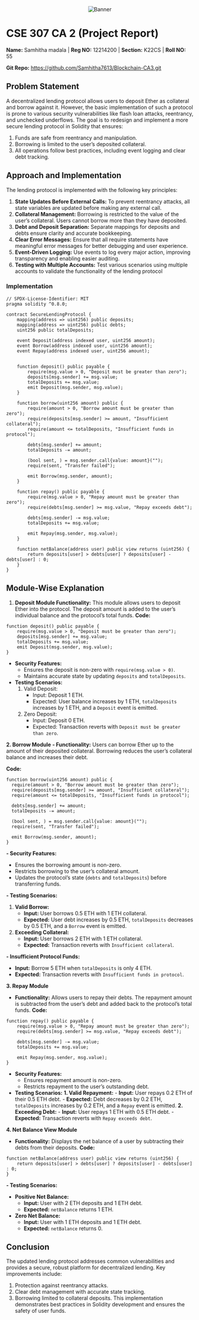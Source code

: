 <div style="text-align: center;">
    <img src="image 3.avif" alt="Banner" ">
</div>

# CSE 307 CA 2 (Project Report)

**Name:** Samhitha madala | **Reg NO:** 12214200 | **Section:** K22CS | **Roll NO:** 55

**Git Repo:** https://github.com/Samhitha7613/Blockchain-CA3.git


## Problem Statement

A decentralized lending protocol allows users to deposit Ether as collateral and borrow against it. However, the basic implementation of such a protocol is prone to various security vulnerabilities like flash loan attacks, reentrancy, and unchecked underflows. The goal is to redesign and implement a more secure lending protocol in Solidity that ensures:

1. Funds are safe from reentrancy and manipulation.
2. Borrowing is limited to the user’s deposited collateral.
3. All operations follow best practices, including event logging and clear debt tracking.

## Approach and Implementation

The lending protocol is implemented with the following key principles:

1. **State Updates Before External Calls:** To prevent reentrancy attacks, all state variables are updated before making any external call.
2. **Collateral Management:** Borrowing is restricted to the value of the user’s collateral. Users cannot borrow more than they have deposited.
3. **Debt and Deposit Separation:** Separate mappings for deposits and debts ensure clarity and accurate bookkeeping.
4. **Clear Error Messages:** Ensure that all require statements have meaningful error messages for better debugging and user experience.
5. **Event-Driven Logging:** Use events to log every major action, improving transparency and enabling easier auditing.
6. **Testing with Multiple Accounts:** Test various scenarios using multiple accounts to validate the functionality of the lending protocol

### Implementation 


```solidity
// SPDX-License-Identifier: MIT
pragma solidity ^0.8.0;

contract SecureLendingProtocol {
    mapping(address => uint256) public deposits; 
    mapping(address => uint256) public debts;    
    uint256 public totalDeposits;                

    event Deposit(address indexed user, uint256 amount);
    event Borrow(address indexed user, uint256 amount);
    event Repay(address indexed user, uint256 amount);

    
    function deposit() public payable {
        require(msg.value > 0, "Deposit must be greater than zero");
        deposits[msg.sender] += msg.value;
        totalDeposits += msg.value;
        emit Deposit(msg.sender, msg.value);
    }

    function borrow(uint256 amount) public {
        require(amount > 0, "Borrow amount must be greater than zero");
        require(deposits[msg.sender] >= amount, "Insufficient collateral");
        require(amount <= totalDeposits, "Insufficient funds in protocol");

        debts[msg.sender] += amount;
        totalDeposits -= amount;

        (bool sent, ) = msg.sender.call{value: amount}("");
        require(sent, "Transfer failed");

        emit Borrow(msg.sender, amount);
    }

    function repay() public payable {
        require(msg.value > 0, "Repay amount must be greater than zero");
        require(debts[msg.sender] >= msg.value, "Repay exceeds debt");

        debts[msg.sender] -= msg.value;
        totalDeposits += msg.value;

        emit Repay(msg.sender, msg.value);
    }

    function netBalance(address user) public view returns (uint256) {
        return deposits[user] > debts[user] ? deposits[user] - debts[user] : 0;
    }
}
```
## Module-Wise Explanation

1. **Deposit Module Functionality:** This module allows users to deposit Ether into the protocol. The deposit amount is added to the user’s individual balance and the protocol’s total funds.
**Code:**
```solidity
function deposit() public payable {
    require(msg.value > 0, "Deposit must be greater than zero");
    deposits[msg.sender] += msg.value;
    totalDeposits += msg.value;
    emit Deposit(msg.sender, msg.value);
}
```
- **Security Features:**
   - Ensures the deposit is non-zero with `require(msg.value > 0)`.
   - Maintains accurate state by updating `deposits` and `totalDeposits`.
- **Testing Scenarios:**
  1. Valid Deposit:
     - Input: Deposit 1 ETH.
     - Expected: User balance increases by 1 ETH, `totalDeposits` increases by 1 ETH, and a `Deposit` event is emitted.
  2. Zero Deposit:
     - Input: Deposit 0 ETH.
     - Expected: Transaction reverts with `Deposit must be greater than zero`.

     
**2. Borrow Module**
**- Functionality:** Users can borrow Ether up to the amount of their deposited collateral. Borrowing reduces the user’s collateral balance and increases their debt.

  **Code:**
  
  ```solidity
function borrow(uint256 amount) public {
    require(amount > 0, "Borrow amount must be greater than zero");
    require(deposits[msg.sender] >= amount, "Insufficient collateral");
    require(amount <= totalDeposits, "Insufficient funds in protocol");

    debts[msg.sender] += amount;
    totalDeposits -= amount;

    (bool sent, ) = msg.sender.call{value: amount}("");
    require(sent, "Transfer failed");

    emit Borrow(msg.sender, amount);
}
```
**- Security Features:**
   - Ensures the borrowing amount is non-zero.
   - Restricts borrowing to the user’s collateral amount.
   - Updates the protocol’s state (`debts` and `totalDeposits`) before transferring funds.

**- Testing Scenarios:**
   1. **Valid Borrow:**
      - **Input:** User borrows 0.5 ETH with 1 ETH collateral.
      - **Expected:** User debt increases by 0.5 ETH, `totalDeposits` decreases by 0.5 ETH, and a `Borrow` event is emitted.
   2. **Exceeding Collateral:**
      - **Input:** User borrows 2 ETH with 1 ETH collateral.
      - **Expected:** Transaction reverts with `Insufficient collateral`.
   
**- Insufficient Protocol Funds:**
   - **Input:** Borrow 5 ETH when `totalDeposits` is only 4 ETH.
   - **Expected:** Transaction reverts with `Insufficient funds in protocol`.


**3. Repay Module**
- **Functionality:** Allows users to repay their debts. The repayment amount is subtracted from the user’s debt and added back to the protocol’s total funds.
**Code:**

```solidity
function repay() public payable {
    require(msg.value > 0, "Repay amount must be greater than zero");
    require(debts[msg.sender] >= msg.value, "Repay exceeds debt");

    debts[msg.sender] -= msg.value;
    totalDeposits += msg.value;

    emit Repay(msg.sender, msg.value);
}
```
- **Security Features:**
    - Ensures repayment amount is non-zero.
    - Restricts repayment to the user’s outstanding debt.
- **Testing Scenarios:**
   **1. Valid Repayment:**
      - **Input:** User repays 0.2 ETH of their 0.5 ETH debt.
      - **Expected:** Debt decreases by 0.2 ETH, `totalDeposits` increases by 0.2 ETH, and a `Repay` event is emitted.
   **2. Exceeding Debt:**
      - **Input:** User repays 1 ETH with 0.5 ETH debt.
      - **Expected:** Transaction reverts with `Repay exceeds debt`.


**4. Net Balance View Module**
- **Functionality:** Displays the net balance of a user by subtracting their debts from their deposits.
**Code:**
```solidity
function netBalance(address user) public view returns (uint256) {
    return deposits[user] > debts[user] ? deposits[user] - debts[user] : 0;
}
```
**- Testing Scenarios:**
   - **Positive Net Balance:**
      - **Input:** User with 2 ETH deposits and 1 ETH debt.
      - **Expected:** `netBalance` returns 1 ETH.
   - **Zero Net Balance:**
      - **Input:** User with 1 ETH deposits and 1 ETH debt.
      - **Expected:** `netBalance` returns 0.
    

## Conclusion
The updated lending protocol addresses common vulnerabilities and provides a secure, robust platform for decentralized lending. 
Key improvements include:
1. Protection against reentrancy attacks.
2. Clear debt management with accurate state tracking.
3. Borrowing limited to collateral deposits.
This implementation demonstrates best practices in Solidity development and ensures the safety of user funds.




  





